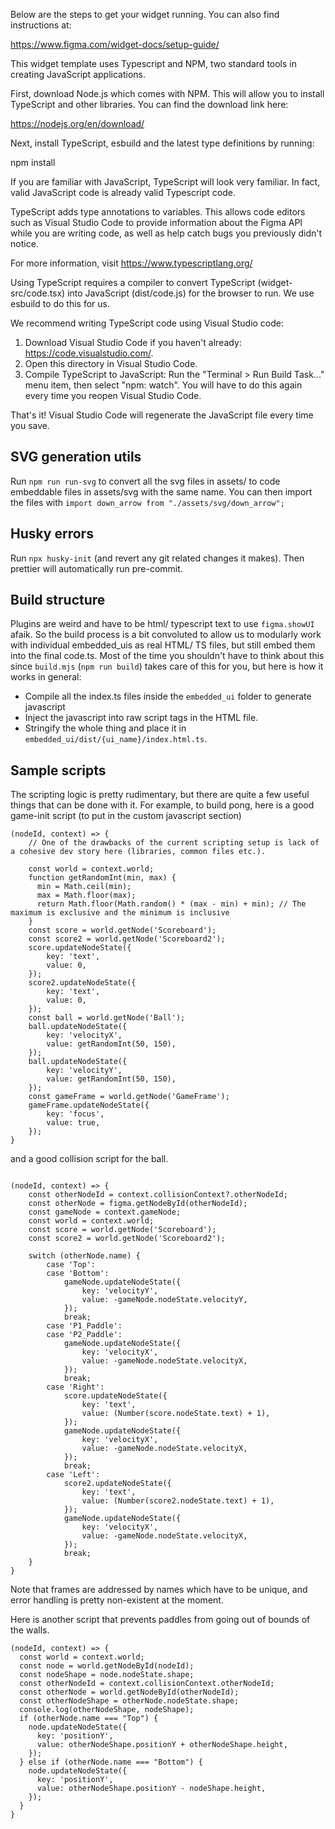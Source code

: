 Below are the steps to get your widget running. You can also find instructions at:

https://www.figma.com/widget-docs/setup-guide/

This widget template uses Typescript and NPM, two standard tools in creating JavaScript applications.

First, download Node.js which comes with NPM. This will allow you to install TypeScript and other
libraries. You can find the download link here:

https://nodejs.org/en/download/

Next, install TypeScript, esbuild and the latest type definitions by running:

npm install

If you are familiar with JavaScript, TypeScript will look very familiar. In fact, valid JavaScript code
is already valid Typescript code.

TypeScript adds type annotations to variables. This allows code editors such as Visual Studio Code
to provide information about the Figma API while you are writing code, as well as help catch bugs
you previously didn't notice.

For more information, visit https://www.typescriptlang.org/

Using TypeScript requires a compiler to convert TypeScript (widget-src/code.tsx) into JavaScript (dist/code.js)
for the browser to run. We use esbuild to do this for us.

We recommend writing TypeScript code using Visual Studio code:

1. Download Visual Studio Code if you haven't already: https://code.visualstudio.com/.
2. Open this directory in Visual Studio Code.
3. Compile TypeScript to JavaScript: Run the "Terminal > Run Build Task..." menu item,
   then select "npm: watch". You will have to do this again every time
   you reopen Visual Studio Code.

That's it! Visual Studio Code will regenerate the JavaScript file every time you save.

## SVG generation utils

Run `npm run run-svg` to convert all the svg files in assets/ to code embeddable files in assets/svg with the same name. You can then import the files with `import down_arrow from "./assets/svg/down_arrow"; `

## Husky errors

Run `npx husky-init` (and revert any git related changes it makes). Then prettier will automatically run pre-commit.

## Build structure

Plugins are weird and have to be html/ typescript text to use `figma.showUI`
afaik. So the build process is a bit convoluted to allow us to modularly work
with individual embedded_uis as real HTML/ TS files, but still embed them into
the final code.ts. Most of the time you shouldn't have to think about this
since `build.mjs` (`npm run build`) takes care of this for you, but here is how it works in general:

- Compile all the index.ts files inside the `embedded_ui` folder to generate javascript
- Inject the javascript into raw script tags in the HTML file.
- Stringify the whole thing and place it in `embedded_ui/dist/{ui_name}/index.html.ts`.

## Sample scripts

The scripting logic is pretty rudimentary, but there are quite a few useful things that can be done with it. For example, to build pong, here is a good game-init script (to put in the custom javascript section)

```
(nodeId, context) => {
    // One of the drawbacks of the current scripting setup is lack of a cohesive dev story here (libraries, common files etc.).

    const world = context.world;
    function getRandomInt(min, max) {
      min = Math.ceil(min);
      max = Math.floor(max);
      return Math.floor(Math.random() * (max - min) + min); // The maximum is exclusive and the minimum is inclusive
    }
    const score = world.getNode('Scoreboard');
    const score2 = world.getNode('Scoreboard2');
    score.updateNodeState({
        key: 'text',
        value: 0,
    });
    score2.updateNodeState({
        key: 'text',
        value: 0,
    });
    const ball = world.getNode('Ball');
    ball.updateNodeState({
        key: 'velocityX',
        value: getRandomInt(50, 150),
    });
    ball.updateNodeState({
        key: 'velocityY',
        value: getRandomInt(50, 150),
    });
    const gameFrame = world.getNode('GameFrame');
    gameFrame.updateNodeState({
        key: 'focus',
        value: true,
    });
}

```

and a good collision script for the ball.

```

(nodeId, context) => {
    const otherNodeId = context.collisionContext?.otherNodeId;
    const otherNode = figma.getNodeById(otherNodeId);
    const gameNode = context.gameNode;
    const world = context.world;
    const score = world.getNode('Scoreboard');
    const score2 = world.getNode('Scoreboard2');

    switch (otherNode.name) {
        case 'Top':
        case 'Bottom':
            gameNode.updateNodeState({
                key: 'velocityY',
                value: -gameNode.nodeState.velocityY,
            });
            break;
        case 'P1_Paddle':
        case 'P2_Paddle':
            gameNode.updateNodeState({
                key: 'velocityX',
                value: -gameNode.nodeState.velocityX,
            });
            break;
        case 'Right':
            score.updateNodeState({
                key: 'text',
                value: (Number(score.nodeState.text) + 1),
            });
            gameNode.updateNodeState({
                key: 'velocityX',
                value: -gameNode.nodeState.velocityX,
            });
            break;
        case 'Left':
            score2.updateNodeState({
                key: 'text',
                value: (Number(score2.nodeState.text) + 1),
            });
            gameNode.updateNodeState({
                key: 'velocityX',
                value: -gameNode.nodeState.velocityX,
            });
            break;
    }
}
```

Note that frames are addressed by names which have to be unique, and error handling is pretty non-existent at the moment.

Here is another script that prevents paddles from going out of bounds of the walls.

```
(nodeId, context) => {
  const world = context.world;
  const node = world.getNodeById(nodeId);
  const nodeShape = node.nodeState.shape;
  const otherNodeId = context.collisionContext.otherNodeId;
  const otherNode = world.getNodeById(otherNodeId);
  const otherNodeShape = otherNode.nodeState.shape;
  console.log(otherNodeShape, nodeShape);
  if (otherNode.name === "Top") {
    node.updateNodeState({
      key: 'positionY',
      value: otherNodeShape.positionY + otherNodeShape.height,
    });
  } else if (otherNode.name === "Bottom") {
    node.updateNodeState({
      key: 'positionY',
      value: otherNodeShape.positionY - nodeShape.height,
    });
  }
}

```
